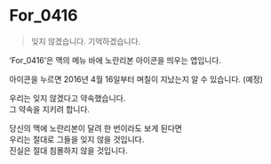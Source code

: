 # For_0416

> 잊지 않겠습니다. 기억하겠습니다.


‘For_0416’은 맥의 메뉴 바에 노란리본 아이콘을 띄우는 앱입니다.

아이콘을 누르면 2016년 4월 16일부터 며칠이 지났는지 알 수 있습니다. (예정)

우리는 잊지 않겠다고 약속했습니다.\
그 약속을 지키려 합니다.

당신의 맥에 노란리본이 달려 한 번이라도 보게 된다면\
우리는 절대로 그들을 잊지 않을 것입니다.\
진실은 절대 침몰하지 않을 것입니다.
